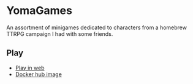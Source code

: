 # YomaGames

An assortment of minigames dedicated to characters from a homebrew TTRPG campaign I had with some friends.

## Play

- [Play in web](https://yomagames.katt.one)
- [Docker hub image](https://hub.docker.com/r/kattmaniak/yomagames)
